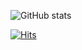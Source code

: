 ![GitHub stats](https://github-readme-stats.vercel.app/api?username=minjaegt&show_icons=true)  

	
  [![Hits](https://hits.seeyoufarm.com/api/count/incr/badge.svg?url=https%3A%2F%2Fgithub.com%2FMunji-Kim&count_bg=%238A8A8A&title_bg=%23470000&icon=&icon_color=%23E7E7E7&title=HITS&edge_flat=false)](https://hits.seeyoufarm.com)
	
<!--
**Munji-Kim/Munji-Kim** is a ✨ _special_ ✨ repository because its `README.md` (this file) appears on your GitHub profile.

Here are some ideas to get you started:

- 🔭 I’m currently working on ...
- 🌱 I’m currently learning ...
- 👯 I’m looking to collaborate on ...
- 🤔 I’m looking for help with ...
- 💬 Ask me about ...
- 📫 How to reach me: ...
- 😄 Pronouns: ...
- ⚡ Fun fact: ...
-->
